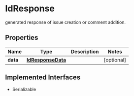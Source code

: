 

# IdResponse

generated response of issue creation or comment addition.

## Properties

Name | Type | Description | Notes
------------ | ------------- | ------------- | -------------
**data** | [**IdResponseData**](IdResponseData.md) |  |  [optional]


## Implemented Interfaces

* Serializable


